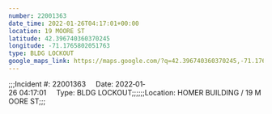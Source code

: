 ```yaml
---
number: 22001363
date_time: 2022-01-26T04:17:01+00:00
location: 19 MOORE ST
latitude: 42.396740360370245
longitude: -71.1765802051763
type: BLDG LOCKOUT
google_maps_link: https://maps.google.com/?q=42.396740360370245,-71.1765802051763
---
```


;;;Incident #: 22001363     Date: 2022‐01‐26 04:17:01     Type: BLDG LOCKOUT;;;;;;Location: HOMER BUILDING / 19 MOORE ST;;;
